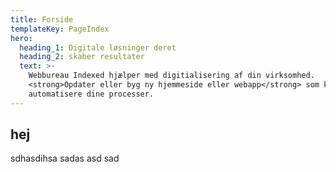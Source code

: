```yaml
---
title: Forside
templateKey: PageIndex
hero:
  heading_1: Digitale løsninger deret
  heading_2: skaber resultater
  text: >-
    Webbureau Indexed hjælper med digitialisering af din virksomhed.
    <strong>Opdater eller byg ny hjemmeside eller webapp</strong> som kan
    automatisere dine processer.
---
```


## hej
sdhasdihsa sadas asd sad

